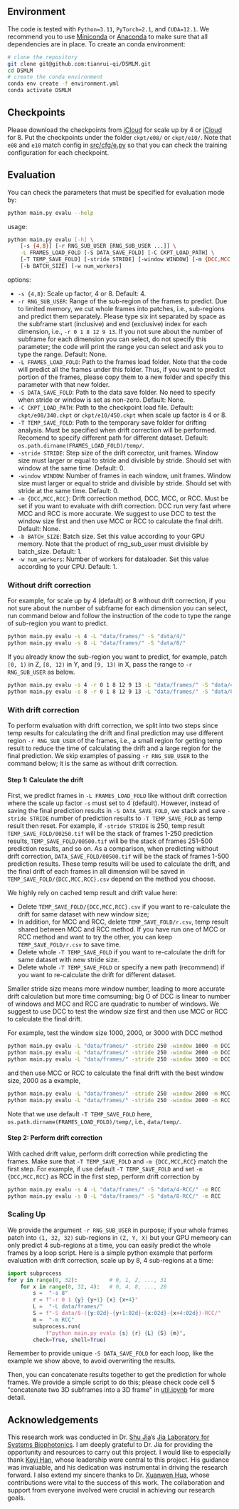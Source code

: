 ## Environment

The code is tested with `Python=3.11`, `PyTorch=2.1`, and `CUDA=12.1`. We 
recommend you to use [Miniconda](https://docs.conda.io/en/latest/miniconda.html)
or [Anaconda](https://www.anaconda.com/) to make sure that all dependencies are 
in place. To create an conda environment:
```bash
# clone the repository
git clone git@github.com:tianrui-qi/DSMLM.git
cd DSMLM
# create the conda environment
conda env create -f environment.yml
conda activate DSMLM
```

## Checkpoints

Please download the checkpoints from 
[iCloud](https://www.icloud.com/iclouddrive/0692VJtupRWKZjXfehxsrMwYQ#340) for 
scale up by 4 or 
[iCloud](https://www.icloud.com/iclouddrive/072I_w3BxdCt9FcSzXdUGP3Qg#450) 
for 8. Put the checkpoints under the folder `ckpt/e08/` or `ckpt/e10/`.
Note that `e08` and `e10` match config in [src/cfg/e.py](src/cfg/e.py) so that 
you can check the training configuration for each checkpoint.

## Evaluation

You can check the parameters that must be specified for evaluation mode by:
```bash
python main.py evalu --help
```
usage:
```bash
python main.py evalu [-h] \
    [-s {4,8}] [-r RNG_SUB_USER [RNG_SUB_USER ...]] \
    -L FRAMES_LOAD_FOLD [-S DATA_SAVE_FOLD] [-C CKPT_LOAD_PATH] \
    [-T TEMP_SAVE_FOLD] [-stride STRIDE] [-window WINDOW] [-m {DCC,MCC,RCC}] \
    [-b BATCH_SIZE] [-w num_workers]
```
options:
-   `-s {4,8}`: Scale up factor, 4 or 8. Default: 4.
-   `-r RNG_SUB_USER`: Range of the sub-region of the frames to predict. Due to 
    limited memory, we cut whole frames into patches, i.e., sub-regions and 
    predict them separately. Please type six int separated by space as the 
    subframe start (inclusive) and end (exclusive) index for each dimension, 
    i.e., `-r 0 1 8 12 9 13`. If you not sure about the number of subframe for 
    each dimension you can select, do not specify this parameter; the code will 
    print the range you can select and ask you to type the range. Default: None.
-   `-L FRAMES_LOAD_FOLD`: Path to the frames load folder. Note that the code 
    will predict all the frames under this folder. Thus, if you want to predict 
    portion of the frames, please copy them to a new folder and specify this 
    parameter with that new folder.
-   `-S DATA_SAVE_FOLD`: Path to the data save folder. No need to specify when 
    stride or window is set as non-zero. Default: None.
-   `-C CKPT_LOAD_PATH`: Path to the checkpoint load file. Default: 
    `ckpt/e08/340.ckpt` or `ckpt/e10/450.ckpt` when scale up factor is 4 or 8.
-   `-T TEMP_SAVE_FOLD`: Path to the temporary save folder for drifting 
    analysis. Must be specified when drift correction will be performed. 
    Recomend to specify different path for different dataset.
    Default: `os.path.dirname(FRAMES_LOAD_FOLD)/temp/`.
-   `-stride STRIDE`: Step size of the drift corrector, unit frames. Window size
    must larger or equal to stride and divisible by stride. Should set with 
    window at the same time. Default: 0.
-   `-window WINDOW`: Number of frames in each window, unit frames. Window size 
    must larger or equal to stride and divisible by stride. Should set with 
    stride at the same time. Default: 0.
-   `-m {DCC,MCC,RCC}`: Drift correction method, DCC, MCC, or RCC. Must be set 
    if you want to evaluate with drift correction. DCC run very fast where MCC 
    and RCC is more accurate. We suggest to use DCC to test the window size 
    first and then use MCC or RCC to calculate the final drift. Default: None.
-   `-b BATCH_SIZE`: Batch size. Set this value according to your GPU memory. 
    Note that the product of rng_sub_user must divisible by batch_size. Default:
    1.
-   `-w num_workers`: Number of workers for dataloader. Set this value according
    to your CPU. Default: 1.

### Without drift correction

For example, for scale up by 4 (default) or 8 without drift correction, if you
not sure about the number of subframe for each dimension you can select, run 
command below and follow the instruction of the code to type the range of 
sub-region you want to predict.
```bash
python main.py evalu -s 4 -L "data/frames/" -S "data/4/"
python main.py evalu -s 8 -L "data/frames/" -S "data/8/"
```

If you already know the sub-region you want to predict, for example, patch 
`[0, 1)` in Z, `[8, 12)` in Y, and `[9, 13)` in X, pass the range to 
`-r RNG_SUB_USER` as below.
```bash
python main.py evalu -s 4 -r 0 1 8 12 9 13 -L "data/frames/" -S "data/4-(08-12-09-13)/"
python main.py evalu -s 8 -r 0 1 8 12 9 13 -L "data/frames/" -S "data/8-(08-12-09-13)/"
```

### With drift correction

To perform evaluation with drift correction, we split into two steps since temp 
results for calculating the drift and final prediction may use different region
`-r RNG_SUB_USER` of the frames, i.e., a small region for getting temp result to 
reduce the time of calculating the drift and a large region for the final 
prediction. We skip examples of passing `-r RNG_SUB_USER` to the command below; 
it is the same as without drift correction.

#### Step 1: Calculate the drift

First, we predict frames in `-L FRAMES_LOAD_FOLD` like without drift correction 
where the scale up factor `-s` must set to 4 (default). However, instead of 
saving the final prediction results in `-S DATA_SAVE_FOLD`, we stack and save 
`-stride STRIDE` number of prediction results to `-T TEMP_SAVE_FOLD` as temp 
result then reset. For example, if `-stride STRIDE` is 250, temp result 
`TEMP_SAVE_FOLD/00250.tif` will be the stack of frames 1-250 prediction results,
`TEMP_SAVE_FOLD/00500.tif` will be the stack of frames 251-500 prediction 
results, and so on. As a comparison, when predicting without drift correction, 
`DATA_SAVE_FOLD/00500.tif` will be the stack of frames 1-500 prediction results.
These temp results will be used to calculate the drift, and the final drift of 
each frames in all dimension will be saved in `TEMP_SAVE_FOLD/{DCC,MCC,RCC}.csv`
depend on the method you choose. 

We highly rely on cached temp result and drift value here:
-   Delete `TEMP_SAVE_FOLD/{DCC,MCC,RCC}.csv` if you want to re-calculate the 
    drift for same dataset with new window size; 
-   In addition, for MCC and RCC, delete `TEMP_SAVE_FOLD/r.csv`, temp result 
    shared between MCC and RCC method. If you have run one of MCC or RCC method 
    and want to try the other, you can keep `TEMP_SAVE_FOLD/r.csv` to save time. 
-   Delete whole `-T TEMP_SAVE_FOLD` if you want to re-calculate the drift for 
    same dataset with new stride size.
-   Delete whole `-T TEMP_SAVE_FOLD` or specify a new path (recommend) if you 
    want to re-calculate the drift for different dataset.

Smaller stride size means more window number, leading to more accurate drift
calculation but more time comsuming; big O of DCC is linear to number of windows
and MCC and RCC are quadratic to number of windows. We suggest to use DCC to 
test the window size first and then use MCC or RCC to calculate the final drift.

For example, test the window size 1000, 2000, or 3000 with DCC method
```bash
python main.py evalu -L "data/frames/" -stride 250 -window 1000 -m DCC
python main.py evalu -L "data/frames/" -stride 250 -window 2000 -m DCC
python main.py evalu -L "data/frames/" -stride 250 -window 3000 -m DCC
```
and then use MCC or RCC to calculate the final drift with the best window size, 
2000 as a example,
```bash
python main.py evalu -L "data/frames/" -stride 250 -window 2000 -m MCC
python main.py evalu -L "data/frames/" -stride 250 -window 2000 -m RCC
```
Note that we use default `-T TEMP_SAVE_FOLD` here, 
`os.path.dirname(FRAMES_LOAD_FOLD)/temp/`, i.e., `data/temp/`.

#### Step 2: Perform drift correction

With cached drift value, perform drift correction while predicting the frames. 
Make sure that `-T TEMP_SAVE_FOLD` and `-m {DCC,MCC,RCC}` match the first step. 
For example, if use default `-T TEMP_SAVE_FOLD` and set `-m {DCC,MCC,RCC}` as 
RCC in the first step, perform drift correction by
```bash
python main.py evalu -s 4 -L "data/frames/" -S "data/4-RCC/" -m RCC
python main.py evalu -s 8 -L "data/frames/" -S "data/8-RCC/" -m RCC
```

### Scaling Up

We provide the argument `-r RNG_SUB_USER` in purpose; if your whole frames patch 
into `(1, 32, 32)` sub-regions in `(Z, Y, X)` but your GPU memeory can only 
predict 4 sub-regions at a time, you can easily predict the whole frames by 
a loop script. Here is a simple python example that perform evaluation with 
drift correction, scale up by 8, 4 sub-regions at a time:
```python
import subprocess
for y in range(0, 32):          # 0, 1, 2, ..., 31
    for x in range(0, 32, 4):   # 0, 4, 8, ..., 28
        s =  "-s 8"
        r = f"-r 0 1 {y} {y+1} {x} {x+4}"
        L =  "-L data/frames/"
        S = f"-S data/8-({y:02d}-{y+1:02d}-{x:02d}-{x+4:02d})-RCC/"
        m =  "-m RCC"
        subprocess.run(
            f"python main.py evalu {s} {r} {L} {S} {m}", 
        check=True, shell=True)
```
Remember to provide unique `-S DATA_SAVE_FOLD` for each loop, like the example 
we show above, to avoid overwriting the results.

Then, you can concatenate results together to get the prediction for whole 
frames. We provide a simple script to do this; please check code cell 5 
"concatenate two 3D subframes into a 3D frame" in [util.ipynb](util.ipynb) 
for more detail.

## Acknowledgements

This research work was conducted in Dr. 
[Shu Jia](https://www.linkedin.com/in/shu-jia-29425340/)’s 
[Jia Laboratory for Systems Biophotonics](https://sites.google.com/site/thejialab/). 
I am deeply grateful to Dr. Jia for providing the opportunity and resources to 
carry out this project. I would like to especially thank 
[Keyi Han](https://www.linkedin.com/in/keyi-han-1a312075/), whose leadership
were central to this project. His guidance was invaluable, and his dedication 
was instrumental in driving the research forward. I also extend my sincere 
thanks to Dr. [Xuanwen Hua](https://www.linkedin.com/in/xuanwen-hua/), whose 
contributions were vital to the success of this work. The collaboration and 
support from everyone involved were crucial in achieving our research goals.
